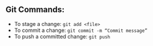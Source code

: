 ## Git Commands:

- To stage a change: `git add <file>`
- To commit a change: `git commit -m “Commit message”`
- To push a committed change: `git push`
